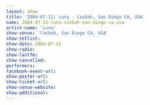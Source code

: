 ```yaml
---
layout: show
title: '2004-07-12: Luna - Casbah, San Diego CA, USA'
name: 2004-07-12-luna-casbah-san-diego-ca-usa
artist-name: 'Luna'
show-venue: 'Casbah, San Diego CA, USA'
show-setlist: 
show-date: 2004-07-12
show-radio: 
show-lastfm: 
show-cancelled: 
performers: 
facebook-event-url: 
show-poster-url: 
show-ticket-url: 
show-venue-website: 
show-additional: 
---
```


